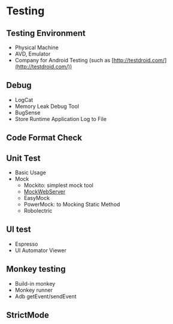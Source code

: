 Testing
========

Testing Environment
-------------------
- Physical Machine
- AVD, Emulator
- Company for Android Testing (such as [http://testdroid.com/](http://testdroid.com/))

Debug
-----
- LogCat
- Memory Leak Debug Tool
- BugSense
- Store Runtime Application Log to File

Code Format Check
------------------


Unit Test
----------
- Basic Usage
- Mock
  * Mockito: simplest mock tool
  * [MockWebServer](https://github.com/square/okhttp/tree/master/mockwebserver)
  * EasyMock
  * PowerMock: to Mocking Static Method
  * Robolectric


UI test
-------
- Espresso
- UI Automator Viewer


Monkey testing
--------------
- Build-in monkey
- Monkey runner
- Adb getEvent/sendEvent

StrictMode
----------
